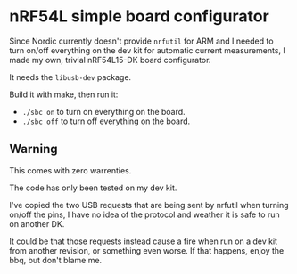 # nRF54L simple board configurator

Since Nordic currently doesn't provide `nrfutil` for ARM and
I needed to turn on/off everything on the dev kit for automatic current
measurements, I made my own, trivial nRF54L15-DK board configurator.

It needs the `libusb-dev` package.

Build it with make, then run it:
- `./sbc on` to turn on everything on the board.
- `./sbc off` to turn off everything on the board.

## Warning

This comes with zero warrenties.

The code has only been tested on my dev kit.

I've copied the two USB requests that are being sent by nrfutil when
turning on/off the pins, I have no idea of the protocol and weather
it is safe to run on another DK.

It could be that those requests instead cause a fire when run on a dev kit
from another revision, or something even worse. If that happens, enjoy the bbq, but don't blame me.
